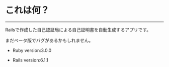 # これは何？
----

Railsで作成した自己認証局による自己証明書を自動生成するアプリです。

まだベータ版でバグがあるかもしれません。

* Ruby version:3.0.0

* Rails version:6.1.1

